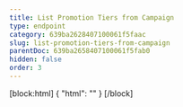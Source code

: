 ```yaml
---
title: List Promotion Tiers from Campaign
type: endpoint
category: 639ba2628407100061f5faac
slug: list-promotion-tiers-from-campaign
parentDoc: 639ba2658407100061f5fab0
hidden: false
order: 3
---
```

[block:html]
{
  "html": "<style>\n[title=\"Toggle library\"] { \n  display: none; }\n.LanguagePicker-divider { \n  display: none; }\n.APISectionHeader3LN_-QIR0m7x {\n  display: none; }\n.LanguagePicker-languages1qVVo_v6AlP9 {\n  display: none; }\n</style>"
}
[/block]